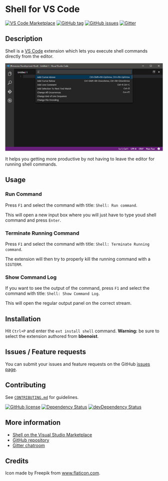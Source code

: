 # Shell for VS Code

[![VS Code Marketplace](https://img.shields.io/badge/vscode-bbenoist.shell-blue.svg)][marketplace] [![GitHub tag](https://img.shields.io/github/tag/bbenoist/vscode-shell.svg)][gh-repo] [![GitHub issues](https://img.shields.io/github/issues/bbenoist/vscode-shell.svg)][issues] [![Gitter](https://badges.gitter.im/bbenoist/vscode-shell.svg)][gitter]

## Description

Shell is a [VS Code][vscode] extension which lets you execute shell commands directly from the editor.

![Example](images/example.gif)

It helps you getting more productive by not having to leave the editor for running shell commands.

## Usage
### Run Command
Press `F1` and select the command with title: `Shell: Run command`.

This will open a new input box where you will just have to type youd shell command and press `Enter`.

### Terminate Running Command
Press `F1` and select the command with title: `Shell: Terminate Running command`.

The extension will then try to properly kill the running command with a `SIGTERM`.

### Show Command Log
If you want to see the output of the command, press `F1` and select the command with title: `Shell: Show Command Log`.

This will open the regular output panel on the correct stream.

## Installation
Hit `Ctrl+P` and enter the `ext install shell` command. **Warning:** be sure to select the extension authored from **bbenoist**.

## Issues / Feature requests
You can submit your issues and feature requests on the GitHub [issues page][issues].

## Contributing

See [`CONTRIBUTING.md`][contributing-md] for guidelines.

[![GitHub license](https://img.shields.io/badge/license-MIT-blue.svg)][license] [![Dependency Status](https://david-dm.org/bbenoist/vscode-quicktips.svg)][npm-dependencies] [![devDependency Status](https://david-dm.org/bbenoist/vscode-quicktips/dev-status.svg)][npm-devdependencies]

## More information
* [Shell on the Visual Studio Marketplace][marketplace]
* [GitHub repository][gh-repo]
* [Gitter chatroom][gitter]

## Credits
Icon made by Freepik from www.flaticon.com.

[marketplace]: https://marketplace.visualstudio.com/items/bbenoist.Shell
[gh-repo]: https://github.com/bbenoist/vscode-shell
[issues]: https://github.com/bbenoist/vscode-shell/issues/
[gitter]: https://gitter.im/bbenoist/vscode-shell
[npm-dependencies]: https://david-dm.org/bbenoist/vscode-shell
[npm-devdependencies]: https://david-dm.org/bbenoist/vscode-shell#info=devDependencies
[contributing-md]: https://github.com/bbenoist/vscode-shell/tree/master/CONTRIBUTING.md
[license]: https://raw.githubusercontent.com/bbenoist/vscode-shell/master/LICENSE
[vscode]: https://code.visualstudio.com/
